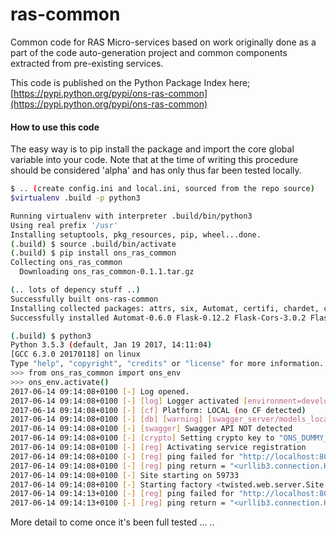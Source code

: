 # ras-common
Common code for RAS Micro-services based on work originally done as
a part of the code auto-generation project and common components
extracted from pre-existing services.

This code is published on the Python Package Index here;
[https://pypi.python.org/pypi/ons-ras-common](https://pypi.python.org/pypi/ons-ras-common)

#### How to use this code

The easy way is to pip install the package and import the core global
variable into your code. Note that at the time of writing this procedure
should be considered 'alpha' and has only thus far been tested locally.

```bash
$ .. (create config.ini and local.ini, sourced from the repo source)
$virtualenv .build -p python3

Running virtualenv with interpreter .build/bin/python3
Using real prefix '/usr'
Installing setuptools, pkg_resources, pip, wheel...done.
(.build) $ source .build/bin/activate
(.build) $ pip install ons_ras_common
Collecting ons_ras_common
  Downloading ons_ras_common-0.1.1.tar.gz

(.. lots of depency stuff ..)
Successfully built ons-ras-common
Installing collected packages: attrs, six, Automat, certifi, chardet, click, PyYAML, clickclick, jsonschema, inflection, itsdangerous, MarkupSafe, Jinja2, Werkzeug, Flask, typing, swagger-spec-validator, idna, urllib3, requests, connexion, constantly, ecdsa, Flask-Cors, incremental, zope.interface, hyperlink, Twisted, observable, Flask-Twisted, future, psycopg2, pycrypto, python-jose, SQLAlchemy, ons-ras-common
Successfully installed Automat-0.6.0 Flask-0.12.2 Flask-Cors-3.0.2 Flask-Twisted-0.1.2 Jinja2-2.9.6 MarkupSafe-1.0 PyYAML-3.12 SQLAlchemy-1.1.10 Twisted-17.5.0 Werkzeug-0.12.2 attrs-17.2.0 certifi-2017.4.17 chardet-3.0.4 click-6.7 clickclick-1.2.1 connexion-1.1.10 constantly-15.1.0 ecdsa-0.13 future-0.16.0 hyperlink-17.1.1 idna-2.5 incremental-17.5.0 inflection-0.3.1 itsdangerous-0.24 jsonschema-2.6.0 observable-0.3.2 ons-ras-common-0.1.1 psycopg2-2.7.1 pycrypto-2.6.1 python-jose-1.3.2 requests-2.17.3 six-1.10.0 swagger-spec-validator-2.1.0 typing-3.6.1 urllib3-1.21.1 zope.interface-4.4.1

(.build) $ python3
Python 3.5.3 (default, Jan 19 2017, 14:11:04)
[GCC 6.3.0 20170118] on linux
Type "help", "copyright", "credits" or "license" for more information.
>>> from ons_ras_common import ons_env
>>> ons_env.activate()
2017-06-14 09:14:08+0100 [-] Log opened.
2017-06-14 09:14:08+0100 [-] [log] Logger activated [environment=development]
2017-06-14 09:14:08+0100 [-] [cf] Platform: LOCAL (no CF detected)
2017-06-14 09:14:08+0100 [-] [db] [warning] [swagger_server/models_local/_models.py] file is missing
2017-06-14 09:14:08+0100 [-] [swagger] Swagger API NOT detected
2017-06-14 09:14:08+0100 [-] [crypto] Setting crypto key to "ONS_DUMMY_KEY"
2017-06-14 09:14:08+0100 [-] [reg] Activating service registration
2017-06-14 09:14:08+0100 [-] [reg] ping failed for "http://localhost:8080/api/1.0.0/ping/localhost/59733"
2017-06-14 09:14:08+0100 [-] [reg] ping return = "<urllib3.connection.HTTPConnection object at 0x7fd08c387278>: Failed to establish a new connection: [Errno 111] Connection refused"
2017-06-14 09:14:08+0100 [-] Site starting on 59733
2017-06-14 09:14:08+0100 [-] Starting factory <twisted.web.server.Site object at 0x7fd08c387e80>
2017-06-14 09:14:13+0100 [-] [reg] ping failed for "http://localhost:8080/api/1.0.0/ping/localhost/59733"
2017-06-14 09:14:13+0100 [-] [reg] ping return = "<urllib3.connection.HTTPConnection object at 0x7fd08c11fb70>: Failed to establish a new connection: [Errno 111] Connection refused"
```

More detail to come once it's been full tested ...
..

